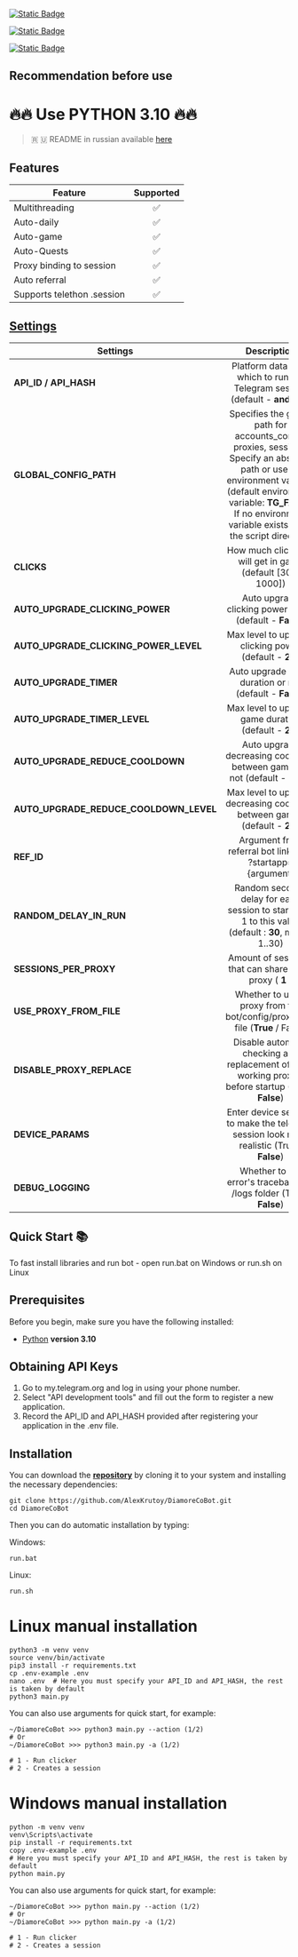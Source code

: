 [![Static Badge](https://img.shields.io/badge/Telegram-Channel-Link?style=for-the-badge&logo=Telegram&logoColor=white&logoSize=auto&color=blue)](https://t.me/hidden_coding)

[![Static Badge](https://img.shields.io/badge/Telegram-Chat-yes?style=for-the-badge&logo=Telegram&logoColor=white&logoSize=auto&color=blue)](https://t.me/hidden_codding_chat)

[![Static Badge](https://img.shields.io/badge/Telegram-Bot%20Link-Link?style=for-the-badge&logo=Telegram&logoColor=white&logoSize=auto&color=blue)](https://t.me/DiamoreCryptoBot/app?startapp=737844465)

## Recommendation before use

# 🔥🔥 Use PYTHON 3.10 🔥🔥

> 🇷 🇺 README in russian available [here](README-RU.md)

## Features  
| Feature                    | Supported |
|----------------------------|:---------:|
| Multithreading             |     ✅     |
| Auto-daily                 |     ✅     |
| Auto-game                  |     ✅     |
| Auto-Quests                |     ✅     |
| Proxy binding to session   |     ✅     |
| Auto referral              |     ✅     |
| Supports telethon .session |     ✅     |


## [Settings](https://github.com/AlexKrutoy/DiamoreCoBot/blob/main/.env-example/)
| Settings                               |                                                                                                                  Description                                                                                                                  |
|----------------------------------------|:---------------------------------------------------------------------------------------------------------------------------------------------------------------------------------------------------------------------------------------------:|
| **API_ID / API_HASH**                  |                                                                                 Platform data from which to run the Telegram session (default - **android**)                                                                                  |
| **GLOBAL_CONFIG_PATH**                 | Specifies the global path for accounts_config, proxies, sessions. <br/>Specify an absolute path or use an environment variable (default environment variable: **TG_FARM**) <br/>If no environment variable exists, uses the script directory. |
| **CLICKS**                             |                                                                                          How much clicks bot will get in game (default [300, 1000])                                                                                           |
| **AUTO_UPGRADE_CLICKING_POWER**        |                                                                                           Auto upgrade clicking power or not (default - **False**)                                                                                            |
| **AUTO_UPGRADE_CLICKING_POWER_LEVEL**  |                                                                                            Max level to upgrade clicking power (default - **20**)                                                                                             |
| **AUTO_UPGRADE_TIMER**                 |                                                                                            Auto upgrade game duration or not (default - **False**)                                                                                            |
| **AUTO_UPGRADE_TIMER_LEVEL**           |                                                                                             Max level to upgrade game duration (default - **20**)                                                                                             |
| **AUTO_UPGRADE_REDUCE_COOLDOWN**       |                                                                                  Auto upgrade decreasing cooldown between games or not (default - **True**)                                                                                   |
| **AUTO_UPGRADE_REDUCE_COOLDOWN_LEVEL** |                                                                                   Max level to upgrade decreasing cooldown between games (default - **20**)                                                                                   |
| **REF_ID**                             |                                                                                          Argument from referral bot link after ?startapp={argument}                                                                                           |
| **RANDOM_DELAY_IN_RUN**                |                                                                      Random seconds delay for each session to start from 1 to this value (default : **30**, means 1..30)                                                                      |
| **SESSIONS_PER_PROXY**                 |                                                                                            Amount of sessions, that can share same proxy ( **1** )                                                                                            |
| **USE_PROXY_FROM_FILE**                |                                                                                Whether to use a proxy from the bot/config/proxies.txt file (**True** / False)                                                                                 |
| **DISABLE_PROXY_REPLACE**              |                                                                      Disable automatic checking and replacement of non-working proxies before startup (True / **False**)                                                                      |
| **DEVICE_PARAMS**                      |                                                                          Enter device settings to make the telegram session look more realistic  (True / **False**)                                                                           |
| **DEBUG_LOGGING**                      |                                                                                     Whether to log error's tracebacks to /logs folder (True / **False**)                                                                                      |

## Quick Start 📚

To fast install libraries and run bot - open run.bat on Windows or run.sh on Linux

## Prerequisites
Before you begin, make sure you have the following installed:
- [Python](https://www.python.org/downloads/) **version 3.10**

## Obtaining API Keys
1. Go to my.telegram.org and log in using your phone number.
2. Select "API development tools" and fill out the form to register a new application.
3. Record the API_ID and API_HASH provided after registering your application in the .env file.

## Installation
You can download the [**repository**](https://github.com/AlexKrutoy/DiamoreCoBot) by cloning it to your system and installing the necessary dependencies:
```shell
git clone https://github.com/AlexKrutoy/DiamoreCoBot.git
cd DiamoreCoBot
```

Then you can do automatic installation by typing:

Windows:
```shell
run.bat
```

Linux:
```shell
run.sh
```

# Linux manual installation
```shell
python3 -m venv venv
source venv/bin/activate
pip3 install -r requirements.txt
cp .env-example .env
nano .env  # Here you must specify your API_ID and API_HASH, the rest is taken by default
python3 main.py
```

You can also use arguments for quick start, for example:
```shell
~/DiamoreCoBot >>> python3 main.py --action (1/2)
# Or
~/DiamoreCoBot >>> python3 main.py -a (1/2)

# 1 - Run clicker
# 2 - Creates a session
```

# Windows manual installation
```shell
python -m venv venv
venv\Scripts\activate
pip install -r requirements.txt
copy .env-example .env
# Here you must specify your API_ID and API_HASH, the rest is taken by default
python main.py
```

You can also use arguments for quick start, for example:
```shell
~/DiamoreCoBot >>> python main.py --action (1/2)
# Or
~/DiamoreCoBot >>> python main.py -a (1/2)

# 1 - Run clicker
# 2 - Creates a session
```



